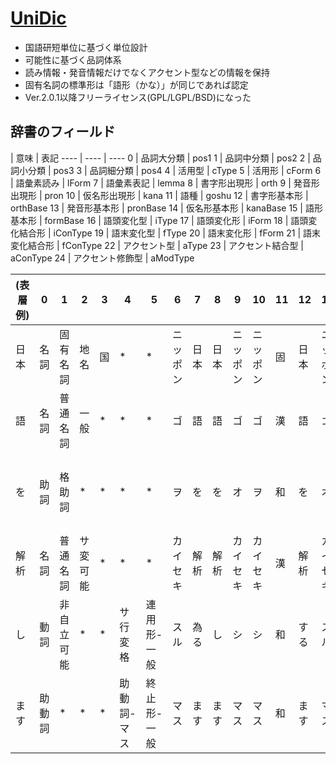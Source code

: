 
# [UniDic](http://www.tokuteicorpus.jp/dist/)
- 国語研短単位に基づく単位設計
- 可能性に基づく品詞体系
- 読み情報・発音情報だけでなくアクセント型などの情報を保持
- 固有名詞の標準形は「語形（かな）」が同じであれば認定
- Ver.2.0.1以降フリーライセンス(GPL/LGPL/BSD)になった

## 辞書のフィールド
 | 意味 | 表記
---- | ---- | ----
0 | 品詞大分類 | pos1
1 | 品詞中分類 | pos2
2 | 品詞小分類 | pos3
3 | 品詞細分類 | pos4
4 | 活用型     | cType
5 | 活用形     | cForm
6 | 語彙素読み  | lForm
7 | 語彙素表記 | lemma
8 | 書字形出現形    |   orth
9 | 発音形出現形    |   pron
10 | 仮名形出現形    |   kana
11 | 語種    |   goshu
12 | 書字形基本形   |   orthBase
13 | 発音形基本形  |   pronBase
14 | 仮名形基本形  |   kanaBase
15 | 語形基本形  |   formBase
16 | 語頭変化型  |   iType
17 | 語頭変化形  |   iForm
18 | 語頭変化結合形    |   iConType
19 | 語末変化型    |   fType
20 | 語末変化形    |   fForm
21 | 語末変化結合形    |   fConType
22 | アクセント型  |   aType
23 | アクセント結合型    |   aConType
24 | アクセント修飾型    |   aModType



(表層例) | 0 | 1| 2| 3| 4| 5| 6| 7| 8| 9| 10| 11| 12| 13| 14| 15| 16| 17| 18| 19| 20| 21| 22| 23| 24
---- | ---- |---- |---- |---- |---- |---- |---- |---- |---- |---- |---- |---- |---- |---- |---- |---- |---- |---- |---- |---- |---- |---- |---- |---- |---- |
日本  |  名詞 | 固有名詞 | 地名 | 国 | * | * | ニッポン | 日本 | 日本 | ニッポン | ニッポン | 固 | 日本 | ニッポン | ニッポン | ニッポン | * | * | * | * | * | * | 3 | * | *
語    |  名詞 | 普通名詞 | 一般 | * | * | * | ゴ | 語 | 語 | ゴ | ゴ | 漢 | 語 | ゴ | ゴ | ゴ | * | * | * | * | * | * | 1 | C3 | *
を    |  助詞 | 格助詞 | * | * | * | * | ヲ | を | を | オ | ヲ | 和 | を | オ | ヲ | ヲ | * | * | * | * | * | * | * | "動詞%F2@0,名詞%F1,形容詞%F2@-1" | *
解析  |  名詞 | 普通名詞 | サ変可能 | * | * | * | カイセキ | 解析 | 解析 | カイセキ | カイセキ | 漢 | 解析 | カイセキ | カイセキ | カイセキ | * | * | * | * | * | * | 0 | C2 | *
し    |  動詞 | 非自立可能 | * | * | サ行変格 | 連用形-一般 | スル | 為る | し | シ | シ | 和 | する | スル | スル | スル | * | * | * | * | * | * | 0 | C5 | *
ます  |  助動詞 | * | * | * | 助動詞-マス | 終止形-一般 | マス | ます | ます | マス | マス | 和 | ます | マス | マス | マス | * | * | * | * | * | * | * | 動詞%F4@1 | *


